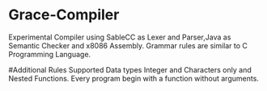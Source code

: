 # Grace-Compiler
Experimental Compiler using SableCC as Lexer and Parser,Java as Semantic Checker and x8086 Assembly. 
Grammar rules are similar to C Programming Language.

#Additional Rules
Supported Data types Integer and Characters only and Nested Functions. 
Every program begin with a function without arguments.

